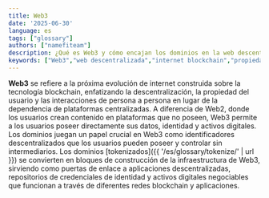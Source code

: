 ```yaml
---
title: Web3
date: '2025-06-30'
language: es
tags: ["glossary"]
authors: ["namefiteam"]
description: ¿Qué es Web3 y cómo encajan los dominios en la web descentralizada?
keywords: ["Web3","web descentralizada","internet blockchain","propiedad","peer-to-peer"]
---
```



**Web3** se refiere a la próxima evolución de internet construida sobre la tecnología blockchain, enfatizando la descentralización, la propiedad del usuario y las interacciones de persona a persona en lugar de la dependencia de plataformas centralizadas. A diferencia de Web2, donde los usuarios crean contenido en plataformas que no poseen, Web3 permite a los usuarios poseer directamente sus datos, identidad y activos digitales. Los dominios juegan un papel crucial en Web3 como identificadores descentralizados que los usuarios pueden poseer y controlar sin intermediarios. Los dominios [tokenizados]({{ '/es/glossary/tokenize/' | url }}) se convierten en bloques de construcción de la infraestructura de Web3, sirviendo como puertas de enlace a aplicaciones descentralizadas, repositorios de credenciales de identidad y activos digitales negociables que funcionan a través de diferentes redes blockchain y aplicaciones.